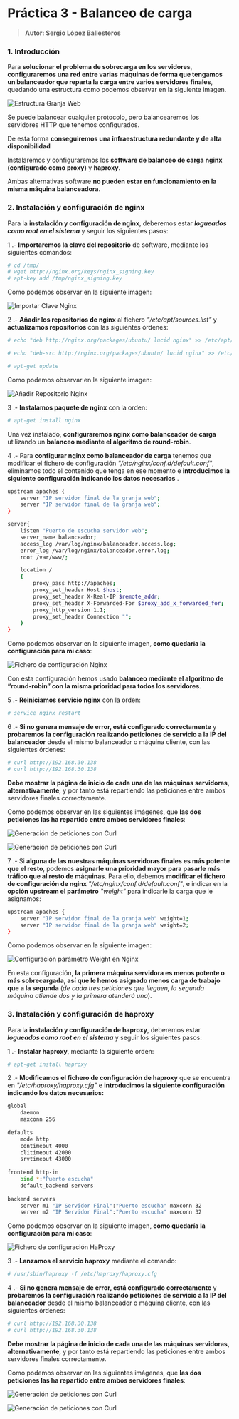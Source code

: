 # Práctica 3 - Balanceo de carga
> **Autor: Sergio López Ballesteros**

### 1. Introducción
Para **solucionar el problema de sobrecarga en los servidores**, **configuraremos una red entre varias máquinas de forma que tengamos un balanceador que reparta la carga entre varios servidores finales**, quedando una estructura como podemos observar en la siguiente imagen.

![Estructura Granja Web][captura1]

Se puede balancear cualquier protocolo, pero balancearemos los servidores HTTP que tenemos configurados.

De esta forma **conseguiremos una infraestructura redundante y de alta disponibilidad**

Instalaremos y configuraremos los **software de balanceo de carga nginx (configurado como proxy)** y **haproxy**.

Ambas alternativas software **no pueden estar en funcionamiento en la misma máquina balanceadora**.

### 2. Instalación y configuración de nginx
Para la **instalación y configuración de nginx**, deberemos estar ***logueados como root en el sistema*** y seguir los siguientes pasos:

1 .- **Importaremos la clave del repositorio** de software, mediante los siguientes comandos:

```sh
# cd /tmp/
# wget http://nginx.org/keys/nginx_signing.key
# apt-key add /tmp/nginx_signing.key
```

Como podemos observar en la siguiente imagen:

![Importar Clave Nginx][captura2]

2 .- **Añadir los repositorios de nginx** al fichero *"/etc/apt/sources.list"* y **actualizamos repositorios** con las siguientes órdenes:

```sh
# echo "deb http://nginx.org/packages/ubuntu/ lucid nginx" >> /etc/apt/sources.list

# echo "deb-src http://nginx.org/packages/ubuntu/ lucid nginx" >> /etc/apt/sources.list

# apt-get update
```

Como podemos observar en la siguiente imagen:

![Añadir Repositorio Nginx][captura3]

3 .- **Instalamos paquete de nginx** con la orden:

```sh
# apt-get install nginx
```

Una vez instalado, **configuraremos nginx como balanceador de carga** utilizando un **balanceo mediante el algoritmo de round-robin**.

4 .- Para **configurar nginx como balanceador de carga** tenemos que modificar el fichero de configuración *"/etc/nginx/conf.d/default.conf"*, eliminamos todo el contenido que tenga en ese momento e **introducimos la siguiente configuración indicando los datos necesarios** . 

```sh
upstream apaches {
	server "IP servidor final de la granja web";
	server "IP servidor final de la granja web";
}

server{
	listen "Puerto de escucha servidor web";
	server_name balanceador;
	access_log /var/log/nginx/balanceador.access.log;
	error_log /var/log/nginx/balanceador.error.log;
	root /var/www/;

	location /
	{
		proxy_pass http://apaches;
		proxy_set_header Host $host;
		proxy_set_header X-Real-IP $remote_addr;
		proxy_set_header X-Forwarded-For $proxy_add_x_forwarded_for;
		proxy_http_version 1.1;
		proxy_set_header Connection "";
	}
}
```

Como podemos observar en la siguiente imagen, **como quedaría la configuración para mi caso**:

![Fichero de configuración Nginx][captura4]

Con esta configuración hemos usado **balanceo mediante el algoritmo de “round-robin” con la misma prioridad para todos los servidores**.

5 .- **Reiniciamos servicio nginx** con la orden:

```sh
# service nginx restart
```

6 .- **Si no genera mensaje de error, está configurado correctamente** y **probaremos la configuración realizando peticiones de servicio a la IP del balanceador** desde el mismo balanceador o máquina cliente, con las siguientes órdenes:

```sh
# curl http://192.168.30.138
# curl http://192.168.30.138
```

**Debe mostrar la página de inicio de cada una de las máquinas servidoras, alternativamente**, y por tanto está repartiendo las peticiones entre ambos servidores finales correctamente.

Como podemos observar en las siguientes imágenes, que **las dos peticiones las ha repartido entre ambos servidores finales**:

![Generación de peticiones con Curl][captura5]

![Generación de peticiones con Curl][captura6]

7 .- Si **alguna de las nuestras máquinas servidoras finales es más potente que el resto**, podemos **asignarle una prioridad mayor para pasarle más tráfico que al resto de máquinas**. 
Para ello, debemos **modificar el fichero de configuración de nginx** *"/etc/nginx/conf.d/default.conf"*, e indicar en la **opción upstream el parámetro** *"weight"* para indicarle la carga que le asignamos:

```sh
upstream apaches {
	server "IP servidor final de la granja web" weight=1;
	server "IP servidor final de la granja web" weight=2;
}
```

Como podemos observar en la siguiente imagen:

![Configuración parámetro Weight en Nginx][captura7]

En esta configuración, **la primera máquina servidora es menos potente o más sobrecargada, así que le hemos asignado menos carga de trabajo que a la segunda** (*de cada tres peticiones que lleguen, la segunda máquina atiende dos y la primera atenderá una*).


### 3. Instalación y configuración de haproxy
Para la **instalación y configuración de haproxy**, deberemos estar ***logueados como root en el sistema*** y seguir los siguientes pasos:

1 .- **Instalar haproxy**, mediante la siguiente orden:

```sh
# apt-get install haproxy
```

2 .- **Modificamos el fichero de configuración de haproxy** que se encuentra en *"/etc/haproxy/haproxy.cfg"* e **introducimos la siguiente configuración indicando los datos necesarios:** 

```sh
global
	daemon
	maxconn 256
	
defaults
	mode http
	contimeout 4000
	clitimeout 42000
	srvtimeout 43000
	
frontend http-in
	bind *:"Puerto escucha"
	default_backend servers
	
backend servers
	server m1 "IP Servidor Final":"Puerto escucha" maxconn 32
	server m2 "IP Servidor Final":"Puerto escucha" maxconn 32
```

Como podemos observar en la siguiente imagen, **como quedaría la configuración para mi caso**:

![Fichero de configuración HaProxy][captura8]

3 .- **Lanzamos el servicio haproxy** mediante el comando:

```sh
# /usr/sbin/haproxy -f /etc/haproxy/haproxy.cfg
```

4 .- **Si no genera mensaje de error, está configurado correctamente** y **probaremos la configuración realizando peticiones de servicio a la IP del balanceador** desde el mismo balanceador o máquina cliente, con las siguientes órdenes:

```sh
# curl http://192.168.30.138
# curl http://192.168.30.138
```

**Debe mostrar la página de inicio de cada una de las máquinas servidoras, alternativamente**, y por tanto está repartiendo las peticiones entre ambos servidores finales correctamente.

Como podemos observar en las siguientes imágenes, que **las dos peticiones las ha repartido entre ambos servidores finales**:

![Generación de peticiones con Curl][captura5]

![Generación de peticiones con Curl][captura6]

[captura1]: https://github.com/sergiol29/UGR_SWAP/blob/master/Practica3/capturas/Estructura_GranjaWeb.png "Estructura Granja Web"

[captura2]: https://github.com/sergiol29/UGR_SWAP/blob/master/Practica3/capturas/Captura1_ImportarClaveNginx.PNG "Importar Clave Nginx"
   
[captura3]: https://github.com/sergiol29/UGR_SWAP/blob/master/Practica3/capturas/Captura2_AnadirRepositorio.PNG "Añadir Repositorio Nginx"

[captura4]: https://github.com/sergiol29/UGR_SWAP/blob/master/Practica3/capturas/Captura3_ConfiguracionNginx.PNG "Fichero de configuración Nginx"
   
[captura5]: https://github.com/sergiol29/UGR_SWAP/blob/master/Practica3/capturas/Captura4_1_Curl.PNG "Generación de peticiones con Curl"
   
[captura6]: https://github.com/sergiol29/UGR_SWAP/blob/master/Practica3/capturas/Captura4_Curl.PNG "Generación de peticiones con Curl"
   
[captura7]: https://github.com/sergiol29/UGR_SWAP/blob/master/Practica3/capturas/Captura5_Configuracion_Weight_Nginx.PNG "Configuración parametro Weight en Nginx"
   
[captura8]: https://github.com/sergiol29/UGR_SWAP/blob/master/Practica3/capturas/Captura6_Configuracion_haproxy.PNG "Fichero de configuración HaProxy"



